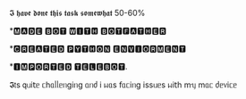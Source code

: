 𝕴 𝖍𝖆𝖛𝖊 𝖉𝖔𝖓𝖊 𝖙𝖍𝖎𝖘 𝖙𝖆𝖘𝖐 𝖘𝖔𝖒𝖊𝖜𝖍𝖆𝖙 50-60% 

*🅼🅰🅳🅴 🅱🅾🆃 🆆🅸🆃🅷 🅱🅾🆃🅵🅰🆃🅷🅴🆁 

*🅲🆁🅴🅰🆃🅴🅳 🅿🆈🆃🅷🅾🅽 🅴🅽🆅🅸🅾🆁🅼🅴🅽🆃

*🅸🅼🅿🅾🆁🆃🅴🅳 🆃🅴🅻🅴🅱🅾🆃.



𝕴𝗍s 𝗊ᥙі𝗍ᥱ ᥴһᥲᥣᥣᥱᥒgіᥒg ᥲᥒძ і ᥕᥲs 𝖿ᥲᥴіᥒg іssᥙᥱs  ᥕі𝗍һ mᥡ mᥲᥴ ძᥱ᥎іᥴᥱ
